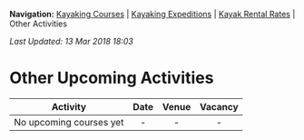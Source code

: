 **Navigation:** [Kayaking Courses](index) &#124; [Kayaking Expeditions](expedition) &#124; [Kayak Rental Rates](rental) &#124; Other Activities

_Last Updated: 13 Mar 2018 18:03_
# Other Upcoming Activities

Activity | Date | Venue | Vacancy
:---:|:---:|:---:|:---:
No upcoming courses yet|-|-|-

